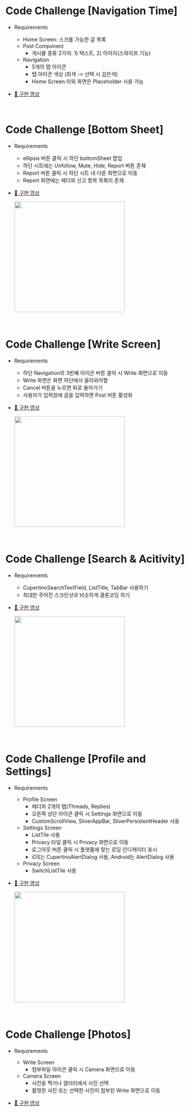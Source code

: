 # Code Challenge [Navigation Time]

- Requirements

  - Home Screen: 스크롤 가능한 글 목록
  - Post Component
    - 게시물 종류 2가지: 1) 텍스트, 2) 이미지(스와이프 기능)
  - Navigation
    - 5개의 탭 아이콘
    - 탭 아이콘 색상 (회색 -> 선택 시 검은색)
    - Home Screen 이외 화면은 Placeholder 사용 가능

- [🚀 구현 영상](https://imgur.com/a/wQPSKNL)

</br>

# Code Challenge [Bottom Sheet]

- Requirements

  - ellipsis 버튼 클릭 시 하단 bottomSheet 팝업
  - 하단 시트에는 Unfollow, Mute, Hide, Report 버튼 존재
  - Report 버튼 클릭 시 하단 시트 내 다른 화면으로 이동
  - Report 화면에는 헤더와 신고 항목 목록이 존재

- [🚀 구현 영상](https://imgur.com/a/wvrnTi1)

  <img src="./demo2.gif"  width="300"/>

</br>

# Code Challenge [Write Screen]

- Requirements

  - 하단 Navigation의 3번째 아이콘 버튼 클릭 시 Write 화면으로 이동
  - Write 화면은 화면 하단에서 올라와야함
  - Cancel 버튼을 누르면 뒤로 돌아가기
  - 사용자가 입력창에 글을 입력하면 Post 버튼 활성화

- [🚀 구현 영상](https://imgur.com/a/1ooo7hN)

  <img src="./demo3.gif"  width="300"/>

</br>

# Code Challenge [Search & Acitivity]

- Requirements

  - CupertinoSearchTextField, ListTitle, TabBar 사용하기
  - 최대한 주어진 스크린샷과 비슷하게 클론코딩 하기

- [🚀 구현 영상](https://imgur.com/a/C9yavyP)

  <img src="./demo4.gif"  width="300"/>

</br>

# Code Challenge [Profile and Settings]

- Requirements

  - Profile Screen
    - 헤더와 2개의 탭(Threads, Replies)
    - 오른쪽 상단 아이콘 클릭 시 Settings 화면으로 이동
    - CustomScrollView, SliverAppBar, SliverPersistentHeader 사용
  - Settings Screen
    - ListTile 사용
    - Privacy 타일 클릭 시 Privacy 화면으로 이동
    - 로그아웃 버튼 클릭 시 플랫폼에 맞는 로딩 인디케이터 표시
    - iOS는 CupertinoAlertDialog 사용, Android는 AlertDialog 사용
  - Privacy Screen
    - SwitchListTile 사용

- [🚀 구현 영상](https://imgur.com/a/cNVHdHX)

  <img src="./demo5.gif"  width="300"/>

</br>

# Code Challenge [Photos]

- Requirements

  - Write Screen
    - 첨부파일 아이콘 클릭 시 Camera 화면으로 이동
  - Camera Screen
    - 사진을 찍거나 갤러리에서 사진 선택
    - 촬영한 사진 또는 선택한 사진이 첨부된 Write 화면으로 이동

- [🚀 구현 영상](https://imgur.com/a/8jAz4Yu)
